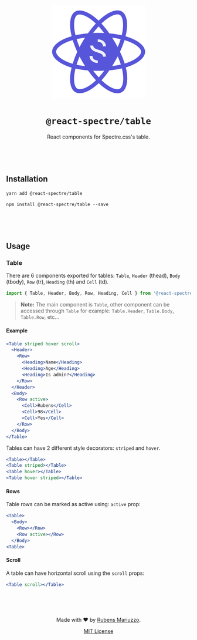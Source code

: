 <div align=center>
<img src="assets/react-spectre-logo.png" width="256" height="256">

# `@react-spectre/table`
React components for Spectre.css's table.

<br><br><br>
</div>

## Installation

```shell
yarn add @react-spectre/table
```

```shell
npm install @react-spectre/table --save
```

<br><br><br>

## Usage

### Table

There are 6 components exported for tables: `Table`, `Header` (thead), `Body` (tbody), `Row` (tr), `Heading` (th) and `Cell` (td).

```js
import { Table, Header, Body, Row, Heading, Cell } from '@react-spectre/table'
```

> **Note:** The main component is `Table`, other component can be accessed through `Table` for example: `Table.Header`, `Table.Body`, `Table.Row`, etc...

#### Example

```jsx
<Table striped hover scroll>
  <Header>
    <Row>
      <Heading>Name</Heading>
      <Heading>Age</Heading>
      <Heading>Is admin?</Heading>
    </Row>
  </Header>
  <Body>
    <Row active>
      <Cell>Rubens</Cell>
      <Cell>98</Cell>
      <Cell>Yes</Cell>
    </Row>
  </Body>
</Table>
```

Tables can have 2 different style decorators: `striped` and `hover`.

```jsx
<Table></Table>
<Table striped></Table>
<Table hover></Table>
<Table hover striped></Table>
```

#### Rows

Table rows can be marked as active using: `active` prop:

```jsx
<Table>
  <Body>
    <Row></Row>
    <Row active></Row>
  </Body>
<Table>
```

#### Scroll

A table can have horizontal scroll using the `scroll` props:

```jsx
<Table scroll></Table>
```

<div align=center>
<br><br><br>

Made with :heart: by [Rubens Mariuzzo](https://github.com/rmariuzzo).

[MIT License](LICENSE)

</div>
